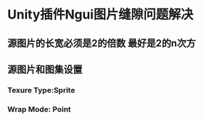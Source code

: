 # Unity插件Ngui图片缝隙问题解决

## 源图片的长宽必须是2的倍数 最好是2的n次方

## 源图片和图集设置

### Texure Type:Sprite

### Wrap Mode: Point